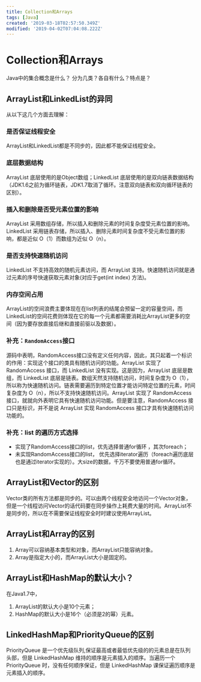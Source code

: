 ```yaml
---
title: Collection和Arrays
tags: [Java]
created: '2019-03-18T02:57:50.349Z'
modified: '2019-04-02T07:04:08.222Z'
---
```


# Collection和Arrays

Java中的集合概念是什么？
分为几类？各自有什么？特点是？

## ArrayList和LinkedList的异同

从以下这几个方面去理解：

### 是否保证线程安全

ArrayList和LinkedList都是不同步的，因此都不能保证线程安全。

### 底层数据结构

ArrayList 底层使用的是Object数组；LinkedList 底层使用的是双向链表数据结构（JDK1.6之前为循环链表，JDK1.7取消了循环。注意双向链表和双向循环链表的区别）。

### 插入和删除是否受元素位置的影响

ArrayList 采用数组存储，所以插入和删除元素的时间复杂度受元素位置的影响。LinkedList 采用链表存储，所以插入、删除元素时间复杂度不受元素位置的影响，都是近似 O（1）而数组为近似 O（n）。

### 是否支持快速随机访问

LinkedList 不支持高效的随机元素访问，而 ArrayList 支持。快速随机访问就是通过元素的序号快速获取元素对象(对应于get(int index) 方法)。

### 内存空间占用

ArrayList的空间浪费主要体现在在list列表的结尾会预留一定的容量空间，而LinkedList的空间花费则体现在它的每一个元素都需要消耗比ArrayList更多的空间（因为要存放直接后继和直接前驱以及数据）。

### 补充：`RandomAccess`接口

源码中表明，RandomAccess接口没有定义任何内容，因此，其只起着一个标识的作用：实现这个接口的类具有随机访问的功能。ArrayList 实现了 RandomAccess 接口，而 LinkedList 没有实现。这是因为，ArrayList 底层是数组，而 LinkedList 底层是链表。数组天然支持随机访问，时间复杂度为 O（1），所以称为快速随机访问。链表需要遍历到特定位置才能访问特定位置的元素，时间复杂度为 O（n），所以不支持快速随机访问。ArrayList 实现了 RandomAccess 接口，就就向外表明它具有快速随机访问功能。但是要注意，RandomAccess 接口只是标识，并不是说 ArrayList 实现 RandomAccess 接口才具有快速随机访问功能的。

### 补充：list 的遍历方式选择

+ 实现了RandomAccess接口的list，优先选择普通for循环 ，其次foreach；
+ 未实现RandomAccess接口的list， 优先选择iterator遍历（foreach遍历底层也是通过iterator实现的）。大size的数据，千万不要使用普通for循环。

## ArrayList和Vector的区别

Vector类的所有方法都是同步的。可以由两个线程安全地访问一个Vector对象，但是一个线程访问Vector的话代码要在同步操作上耗费大量的时间。ArrayList不是同步的，所以在不需要保证线程安全时时建议使用ArrayList。





## ArrayList和Array的区别
1. Array可以容纳基本类型和对象，而ArrayList只能容纳对象。
2. Array是指定大小的，而ArrayList大小是固定的。

## ArrayList和HashMap的默认大小？
在Java1.7中，
1. ArrayList的默认大小是10个元素；
2. HashMap的默认大小是16个（必须是2的幂）元素。

## LinkedHashMap和PriorityQueue的区别
PriorityQueue 是一个优先级队列,保证最高或者最低优先级的的元素总是在队列头部，但是 LinkedHashMap 维持的顺序是元素插入的顺序。当遍历一个 PriorityQueue 时，没有任何顺序保证，但是 LinkedHashMap 课保证遍历顺序是元素插入的顺序。


